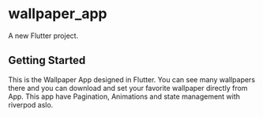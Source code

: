# wallpaper_app

A new Flutter project.

## Getting Started

This is the Wallpaper App designed in Flutter. You can see many wallpapers there and you can download and set your favorite wallpaper directly from App. This app have Pagination, Animations and state management with riverpod aslo. 
